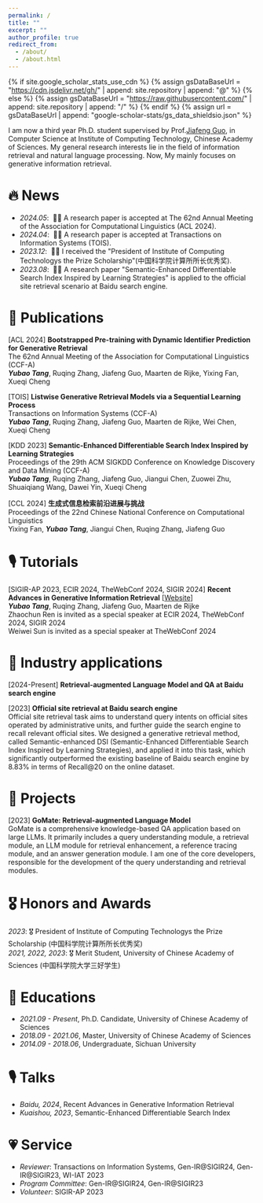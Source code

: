 ```yaml
---
permalink: /
title: ""
excerpt: ""
author_profile: true
redirect_from: 
  - /about/
  - /about.html
---
```


{% if site.google_scholar_stats_use_cdn %}
{% assign gsDataBaseUrl = "https://cdn.jsdelivr.net/gh/" | append: site.repository | append: "@" %}
{% else %}
{% assign gsDataBaseUrl = "https://raw.githubusercontent.com/" | append: site.repository | append: "/" %}
{% endif %}
{% assign url = gsDataBaseUrl | append: "google-scholar-stats/gs_data_shieldsio.json" %}

<span class='anchor' id='about-me'></span>

I am now a third year Ph.D. student supervised by Prof.[Jiafeng Guo](http://www.bigdatalab.ac.cn/gjf/), in Computer Science at Institute of Computing Technology, Chinese Academy of Sciences. My general research interests lie in the field of information retrieval and natural language processing. Now, My mainly focuses on generative information retrieval.


# 🔥 News
- *2024.05*: &nbsp;🎉🎉 A research paper is accepted at The 62nd Annual Meeting of the Association for Computational Linguistics (ACL 2024).
- *2024.04*: &nbsp;🎉🎉 A research paper is accepted at Transactions on Information Systems (TOIS).
- *2023.12*: &nbsp;🎉🎉 I received the "President of Institute of Computing Technologys the Prize Scholarship"(中国科学院计算所所长优秀奖).
- *2023.08*: &nbsp;🎉🎉 A research paper "Semantic-Enhanced Differentiable Search Index Inspired by Learning Strategies" is applied to the official site retrieval scenario at Baidu search engine.

# 📝 Publications 
[ACL 2024] **Bootstrapped Pre-training with Dynamic Identifier Prediction for Generative Retrieval**  
   The 62nd Annual Meeting of the Association for Computational Linguistics (CCF-A)  
   **_Yubao Tang_**, Ruqing Zhang, Jiafeng Guo, Maarten de Rijke, Yixing Fan, Xueqi Cheng  


[TOIS] **Listwise Generative Retrieval Models via a Sequential Learning Process**  
   Transactions on Information Systems (CCF-A)  
   **_Yubao Tang_**, Ruqing Zhang, Jiafeng Guo, Maarten de Rijke, Wei Chen, Xueqi Cheng  

[KDD 2023] **Semantic-Enhanced Differentiable Search Index Inspired by Learning Strategies**  
   Proceedings of the 29th ACM SIGKDD Conference on Knowledge Discovery and Data Mining (CCF-A)  
   **_Yubao Tang_**, Ruqing Zhang, Jiafeng Guo, Jiangui Chen, Zuowei Zhu, Shuaiqiang Wang, Dawei Yin, Xueqi Cheng

[CCL 2024] **生成式信息检索前沿进展与挑战**  
   Proceedings of the 22nd Chinese National Conference on Computational Linguistics  
   Yixing Fan, **_Yubao Tang_**, Jiangui Chen, Ruqing Zhang, Jiafeng Guo

# 🎙️ Tutorials
[SIGIR-AP 2023, ECIR 2024, TheWebConf 2024, SIGIR 2024] **Recent Advances in Generative Information Retrieval** [[Website](https://thewebconf2024-generative-ir.github.io/)]   
**_Yubao Tang_**, Ruqing Zhang, Jiafeng Guo, Maarten de Rijke  
Zhaochun Ren is invited as a special speaker at ECIR 2024, TheWebConf 2024, SIGIR 2024  
Weiwei Sun is invited as a special speaker at TheWebConf 2024


# 📝 Industry applications
[2024-Present] **Retrieval-augmented Language Model and QA at Baidu search engine**

[2023] **Official site retrieval at Baidu search engine**  
Official site retrieval task aims to understand query intents on official sites operated by administrative units, and further guide the search engine to recall relevant official sites. We designed a generative retrieval method, called Semantic-enhanced DSI (Semantic-Enhanced Differentiable Search Index Inspired by Learning Strategies), and applied it into this task, which significantly outperformed the existing baseline of Baidu search engine by 8.83% in terms of Recall@20 on the online dataset.

# 📝 Projects
[2023] **GoMate: Retrieval-augmented Language Model**  
GoMate is a comprehensive knowledge-based QA application based on large LLMs. It primarily includes a query understanding module, a retrieval module, an LLM module for retrieval enhancement, a reference tracing module, and an answer generation module. I am one of the core developers, responsible for the development of the query understanding and retrieval modules.

# 🎖 Honors and Awards
*2023*: 🎖 President of Institute of Computing Technologys the Prize Scholarship (中国科学院计算所所长优秀奖)  
*2021, 2022, 2023*: 🎖 Merit Student, University of Chinese Academy of Sciences (中国科学院大学三好学生)


# 📖 Educations
- *2021.09 - Present*, Ph.D. Candidate, University of Chinese Academy of Sciences  
- *2018.09 - 2021.06*, Master, University of Chinese Academy of Sciences  
- *2014.09 - 2018.06*, Undergraduate, Sichuan University  

# 🎙️ Talks
- *Baidu, 2024*, Recent Advances in Generative Information Retrieval
- *Kuaishou, 2023*, Semantic-Enhanced Differentiable Search Index

# 💗 Service
- *Reviewer*: Transactions on Information Systems, Gen-IR@SIGIR24, Gen-IR@SIGIR23, WI-IAT 2023
- *Program Committee*: Gen-IR@SIGIR24, Gen-IR@SIGIR23
- *Volunteer*: SIGIR-AP 2023

